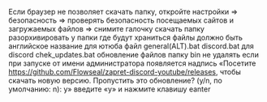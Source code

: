 Если браузер не позволяет скачать папку, откройте настройки => безопасность => проверять безопасность посещаемых сайтов и загружаемых файлов => снимите галочку
скачать папку
разорхивировать
у папки где будут храниться файлы должно быть английское название
для ютюба файл general(ALT).bat
discord.bat для discord
chek_updates.bat обновление файлов
папку bin не удалять
если при запуске от имени администратора появляется надпись «Посетите https://github.com/Flowseal/zapret-discord-youtube/releases, чтобы скачать новую версию. Пропустить это обновление? (y/n, по умолчанию: n): y» введите «y» и нажмите клавишу eanter
